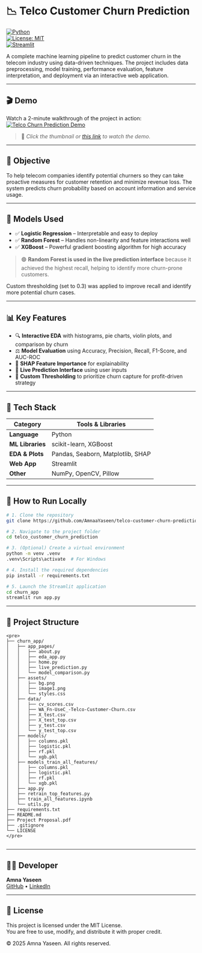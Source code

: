 # 📉 Telco Customer Churn Prediction

[![Python](https://img.shields.io/badge/Python-3.10%2B-blue?logo=python)](https://www.python.org/)  
[![License: MIT](https://img.shields.io/badge/License-MIT-green.svg)](#-license)  
[![Streamlit](https://img.shields.io/badge/Built%20With-Streamlit-ff4b4b?logo=streamlit)](https://streamlit.io)

A complete machine learning pipeline to predict customer churn in the telecom industry using data-driven techniques. The project includes data preprocessing, model training, performance evaluation, feature interpretation, and deployment via an interactive web application.

---

## 🎬 Demo

Watch a 2-minute walkthrough of the project in action:  
[![Telco Churn Prediction Demo](https://img.youtube.com/vi/2VUMmAisBwk/0.jpg)](https://youtu.be/2VUMmAisBwk)

> 📌 *Click the thumbnail or [this link](https://youtu.be/2VUMmAisBwk) to watch the demo.*

---

## 🎯 Objective

To help telecom companies identify potential churners so they can take proactive measures for customer retention and minimize revenue loss. The system predicts churn probability based on account information and service usage.

---

## 🧠 Models Used

- ✅ **Logistic Regression** – Interpretable and easy to deploy  
- ✅ **Random Forest** – Handles non-linearity and feature interactions well  
- ✅ **XGBoost** – Powerful gradient boosting algorithm for high accuracy  

> 🟢 **Random Forest is used in the live prediction interface** because it achieved the highest recall, helping to identify more churn-prone customers.

Custom thresholding (set to 0.3) was applied to improve recall and identify more potential churn cases.

---

## 📊 Key Features

- 🔍 **Interactive EDA** with histograms, pie charts, violin plots, and comparison by churn  
- ⚖️ **Model Evaluation** using Accuracy, Precision, Recall, F1-Score, and AUC-ROC  
- 🧠 **SHAP Feature Importance** for explainability  
- 🤖 **Live Prediction Interface** using user inputs  
- 🎯 **Custom Thresholding** to prioritize churn capture for profit-driven strategy  

---

## 🧰 Tech Stack

| Category         | Tools & Libraries                                     |
|------------------|--------------------------------------------------------|
| **Language**     | Python                                                 |
| **ML Libraries** | scikit-learn, XGBoost                                  |
| **EDA & Plots**  | Pandas, Seaborn, Matplotlib, SHAP                      |
| **Web App**      | Streamlit                                              |
| **Other**        | NumPy, OpenCV, Pillow                                  |

---

## 🚀 How to Run Locally

```bash
# 1. Clone the repository
git clone https://github.com/AmnaaYaseen/telco-customer-churn-prediction.git

# 2. Navigate to the project folder
cd telco_customer_churn_prediction

# 3. (Optional) Create a virtual environment
python -m venv .venv
.venv\Scripts\activate  # For Windows

# 4. Install the required dependencies
pip install -r requirements.txt

# 5. Launch the Streamlit application
cd churn_app
streamlit run app.py
```

---

## 📁 Project Structure

```
<pre>
├── churn_app/
│   ├── app_pages/
│   │   ├── about.py
│   │   ├── eda_app.py
│   │   ├── home.py
│   │   ├── live_prediction.py
│   │   └── model_comparison.py
│   ├── assets/
│   │   ├── bg.png
│   │   ├── image1.png
│   │   └── styles.css
│   ├── data/
│   │   ├── cv_scores.csv
│   │   ├── WA_Fn-UseC_-Telco-Customer-Churn.csv
│   │   ├── X_test.csv
│   │   ├── X_test_top.csv
│   │   ├── y_test.csv
│   │   └── y_test_top.csv
│   ├── models/
│   │   ├── columns.pkl
│   │   ├── logistic.pkl
│   │   ├── rf.pkl
│   │   └── xgb.pkl
│   ├── models_train_all_features/
│   │   ├── columns.pkl
│   │   ├── logistic.pkl
│   │   ├── rf.pkl
│   │   └── xgb.pkl
│   ├── app.py
│   ├── retrain_top_features.py
│   ├── train_all_features.ipynb
│   └── utils.py
├── requirements.txt
├── README.md
├── Project Proposal.pdf
├── .gitignore
└── LICENSE
</pre>


```

---

## 👩‍💻 Developer

**Amna Yaseen**  
[GitHub](https://github.com/AmnaaYaseen) • [LinkedIn](https://linkedin.com/in/amnaa-yaseen)

---

## 📄 License

This project is licensed under the MIT License.  
You are free to use, modify, and distribute it with proper credit.  

© 2025 Amna Yaseen. All rights reserved.
